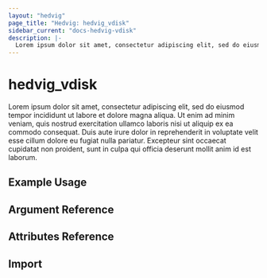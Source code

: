 ```yaml
---
layout: "hedvig"
page_title: "Hedvig: hedvig_vdisk"
sidebar_current: "docs-hedvig-vdisk"
description: |-
  Lorem ipsum dolor sit amet, consectetur adipiscing elit, sed do eiusmod tempor incididunt ut labore et dolore magna aliqua.
---
```


# hedvig\_vdisk

Lorem ipsum dolor sit amet, consectetur adipiscing elit, sed do eiusmod tempor incididunt ut labore et dolore magna aliqua. Ut enim ad minim veniam, quis nostrud exercitation ullamco laboris nisi ut aliquip ex ea commodo consequat. Duis aute irure dolor in reprehenderit in voluptate velit esse cillum dolore eu fugiat nulla pariatur. Excepteur sint occaecat cupidatat non proident, sunt in culpa qui officia deserunt mollit anim id est laborum.

## Example Usage

## Argument Reference

## Attributes Reference

## Import
